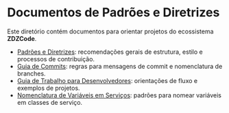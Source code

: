 # Documentos de Padrões e Diretrizes

Este diretório contém documentos para orientar projetos do ecossistema **ZDZCode**.

- [Padrões e Diretrizes](./padroes-e-diretrizes.md): recomendações gerais de estrutura, estilo e processos de contribuição.
- [Guia de Commits](./guia-de-commits.md): regras para mensagens de commit e nomenclatura de branches.
- [Guia de Trabalho para Desenvolvedores](./orientacoes-desenvolvedores.md): orientações de fluxo e exemplos de projetos.
- [Nomenclatura de Variáveis em Serviços](./nomenclatura-variaveis-servico.md): padrões para nomear variáveis em classes de serviço.
